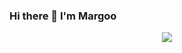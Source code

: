 ### Hi there 👋 I'm Margoo

<p align="center">
  <img src="https://github-readme-stats.vercel.app/api?username=FSMargoo&show_icons=true&locale=cn&count_private=true&hide_border=true"/>
</p>